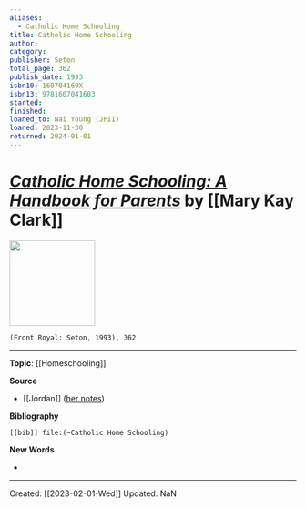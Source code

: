 ```yaml
---
aliases:
  - Catholic Home Schooling
title: Catholic Home Schooling
author: 
category: 
publisher: Seton
total_page: 362
publish_date: 1993
isbn10: 160704160X
isbn13: 9781607041603
started: 
finished: 
loaned_to: Nai Young (JPII)
loaned: 2023-11-30
returned: 2024-01-01
---
```

# *[Catholic Home Schooling: A Handbook for Parents](https://setonbooks.com/parent-resources/520-catholic-home-schooling.html)* by [[Mary Kay Clark]]

<img src="https://external-content.duckduckgo.com/iu/?u=https%3A%2F%2Fi.pinimg.com%2F736x%2Fcd%2F57%2F86%2Fcd57865909844486184659ba77a6a71c--robert-fox-home-schooling.jpg&f=1&nofb=1&ipt=9094af1b38a212d00a5712611585db668aa4adf23a6a6e75642a78b4bc86c306&ipo=images" width=150>

`(Front Royal: Seton, 1993), 362`

--- 
**Topic**: [[Homeschooling]]

**Source**
- [[Jordan]] ([her notes](https://docs.google.com/document/d/1-V2joQU5214BVpwwlLJuaNJzJPpABqNRmzEHtZfhgAY/edit))


**Bibliography**

```query
[[bib]] file:(~Catholic Home Schooling)
```
 

**New Words**

- 

---
Created: [[2023-02-01-Wed]]
Updated: NaN
